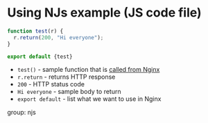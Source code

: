 # Using NJs example (JS code file)

```js
function test(r) {
  r.return(200, "Hi everyone");
}

export default {test}
```

- `test()` - sample function that is [called from Nginx](/nginx/using-njs-example)
- `r.return` - returns HTTP response
- `200` - HTTP status code
- `Hi everyone` - sample body to return
- `export default` - list what we want to use in Nginx

group: njs


